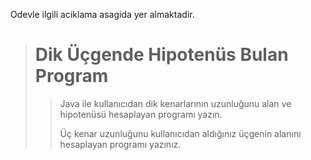 Odevle ilgili aciklama asagida yer almaktadir.

> # Dik Üçgende Hipotenüs Bulan Program
> >
> > Java ile kullanıcıdan dik kenarlarının uzunluğunu alan ve hipotenüsü hesaplayan programı yazın.
> >
> > Üç kenar uzunluğunu kullanıcıdan aldığınız üçgenin alanını hesaplayan programı yazınız.